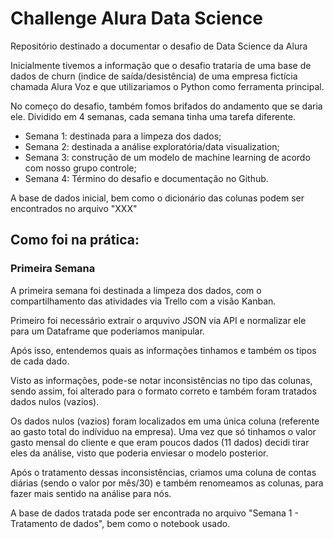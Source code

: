 # Challenge Alura Data Science
Repositório destinado a documentar o desafio de Data Science da Alura

Inicialmente tivemos a informação que o desafio trataria de uma base de dados de churn (indice de saída/desistência) de uma empresa fictícia chamada Alura Voz e que utilizariamos o Python como ferramenta principal.

No começo do desafio, também fomos brifados do andamento que se daria ele. Dividido em 4 semanas, cada semana tinha uma tarefa diferente.

- Semana 1: destinada para a limpeza dos dados;
- Semana 2: destinada a análise exploratória/data visualization;
- Semana 3: construção de um modelo de machine learning de acordo com nosso grupo controle;
- Semana 4: Término do desafio e documentação no Github.

A base de dados inicial, bem como o dicionário das colunas podem ser encontrados no arquivo "XXX"

##

## Como foi na prática:
### Primeira Semana
A primeira semana foi destinada a limpeza dos dados, com o compartilhamento das atividades via Trello com a visão Kanban. 

Primeiro foi necessário extrair o arquvivo JSON via API e normalizar ele para um Dataframe que poderíamos manipular.

Após isso, entendemos quais as informações tinhamos e também os tipos de cada dado.

Visto as informações, pode-se notar inconsistências no tipo das colunas, sendo assim, foi alterado para o formato correto e também foram tratados dados nulos (vazios).

Os dados nulos (vazios) foram localizados em uma única coluna (referente ao gasto total do indíviduo na empresa). Uma vez que só tinhamos o valor gasto mensal do cliente e que eram poucos dados (11 dados) decidi tirar eles da análise, visto que poderia enviesar o modelo posterior.

Após o tratamento dessas inconsistências, criamos uma coluna de contas diárias (sendo o valor por mês/30) e também renomeamos as colunas, para fazer mais sentido na análise para nós.

A base de dados tratada pode ser encontrada no arquivo "Semana 1 - Tratamento de dados", bem como o notebook usado.

